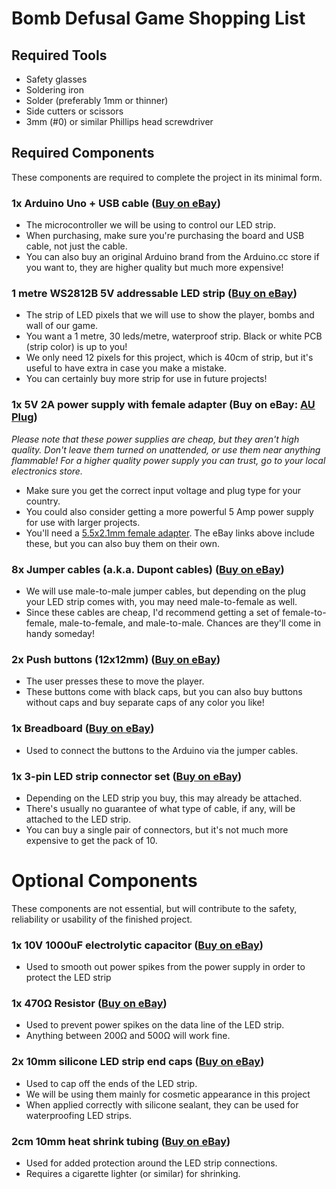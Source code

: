 # Bomb Defusal Game Shopping List

## Required Tools
* Safety glasses
* Soldering iron
* Solder (preferably 1mm or thinner)
* Side cutters or scissors
* 3mm (#0) or similar Phillips head screwdriver

## Required Components
These components are required to complete the project in its minimal form.

### 1x Arduino Uno + USB cable ([Buy on eBay](https://www.ebay.com/362752150091))
* The microcontroller we will be using to control our LED strip.
* When purchasing, make sure you're purchasing the board and USB cable, not just the cable.
* You can also buy an original Arduino brand from the Arduino.cc store if you want to, they are higher quality but much more expensive!

### 1 metre WS2812B 5V addressable LED strip ([Buy on eBay](https://www.ebay.com/itm/322058431958))
* The strip of LED pixels that we will use to show the player, bombs and wall of our game.
* You want a 1 metre, 30 leds/metre, waterproof strip. Black or white PCB (strip color) is up to you!
* We only need 12 pixels for this project, which is 40cm of strip, but it's useful to have extra in case you make a mistake.
* You can certainly buy more strip for use in future projects!

### 1x 5V 2A power supply with female adapter (Buy on eBay: [AU Plug](https://www.ebay.com.au/itm/182936154591))
*Please note that these power supplies are cheap, but they aren't high quality. Don't leave them turned on unattended, or use them near anything flammable! For a higher quality power supply you can trust, go to your local electronics store.*
* Make sure you get the correct input voltage and plug type for your country.
* You could also consider getting a more powerful 5 Amp power supply for use with larger projects.
* You'll need a [5.5x2.1mm female adapter](https://www.ebay.com/itm/221503522013). The eBay links above include these, but you can also buy them on their own.

### 8x Jumper cables (a.k.a. Dupont cables) ([Buy on eBay](https://www.ebay.com/itm/312724733910))
* We will use male-to-male jumper cables, but depending on the plug your LED strip comes with, you may need male-to-female as well.
* Since these cables are cheap, I'd recommend getting a set of female-to-female, male-to-female, and male-to-male. Chances are they'll come in handy someday!

### 2x Push buttons (12x12mm) ([Buy on eBay](https://www.ebay.com/itm/172942048677))
* The user presses these to move the player.
* These buttons come with black caps, but you can also buy buttons without caps and buy separate caps of any color you like!

### 1x Breadboard ([Buy on eBay](https://www.ebay.com/itm/303104250905))
* Used to connect the buttons to the Arduino via the jumper cables.

### 1x 3-pin LED strip connector set ([Buy on eBay](https://www.ebay.com/itm/322560873224))
* Depending on the LED strip you buy, this may already be attached.
* There's usually no guarantee of what type of cable, if any, will be attached to the LED strip.
* You can buy a single pair of connectors, but it's not much more expensive to get the pack of 10.

# Optional Components
These components are not essential, but will contribute to the safety, reliability or usability of the finished project.

### 1x 10V 1000uF electrolytic capacitor ([Buy on eBay](https://www.ebay.com/itm/292018365054))
* Used to smooth out power spikes from the power supply in order to protect the LED strip

### 1x 470Ω Resistor ([Buy on eBay](https://www.ebay.com/itm/192076577170))
* Used to prevent power spikes on the data line of the LED strip.
* Anything between 200Ω and 500Ω will work fine.

### 2x 10mm silicone LED strip end caps ([Buy on eBay](https://www.ebay.com/itm/253484846034))
* Used to cap off the ends of the LED strip.
* We will be using them mainly for cosmetic appearance in this project
* When applied correctly with silicone sealant, they can be used for waterproofing LED strips.

### 2cm 10mm heat shrink tubing ([Buy on eBay](https://www.ebay.com/itm/172969343833))
* Used for added protection around the LED strip connections.
* Requires a cigarette lighter (or similar) for shrinking.
